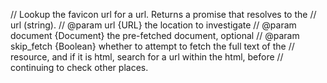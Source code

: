 
// Lookup the favicon url for a url. Returns a promise that resolves to the
// url (string).
// @param url {URL} the location to investigate
// @param document {Document} the pre-fetched document, optional
// @param skip_fetch {Boolean} whether to attempt to fetch the full text of the
// resource, and if it is html, search for a url within the html, before
// continuing to check other places.
